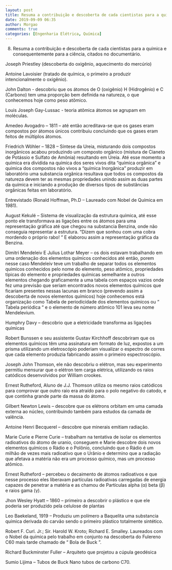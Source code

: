 ```yaml
---
layout: post
title: Resuma a contribuição e descoberta de cada cientistas para a química e consequentemente para a ciência, citados no documentário.
date: 2019-09-09 06:35
author: Morgao
comments: true
categories: [Engenharia Elétrica, Química]
---
```


8) Resuma a contribuição e descoberta de cada cientistas para a química e consequentemente para a ciência, citados no documentário.

Joseph Priestley (descoberta do oxigênio, aquecimento do mercúrio)

Antoine Lavoisier (tratado de química, o primeiro a produzir intencionalmente o oxigênio).

John Dalton - descobriu que os átomos de O (oxigênio) H (Hidrogênio) e C (Carbono) tem uma proporção bem definida na natureza, o que conhecemos hoje como peso atômico.

Louis Joseph Gay-Lussac - teoria atômica átomos se agrupam em moléculas.

Amedeo Avogadro – 1811 – até então acreditava-se que os gases eram compostos por átomos únicos contribuiu concluindo que os gases eram feitos de múltiplos átomos.

Friedrich Wöhler – 1828 – Síntese da Ureia, misturando dois compostos inorgânicos acabou produzindo um composto orgânico (mistura de Cianeto de Potássio e Sulfato de Amônia) resultando em Ureia. Até esse momento a química era dividida na química dos seres vivos dita “química orgânica” e química dos compostos não vivos a “química Inorgânica” produzir em laboratório uma substancia orgânica resultava que todos os compostos da natureza devem ter as mesmas propriedades unindo assim as duas partes da química e iniciando a produção de diversos tipos de substâncias orgânicas feitas em laboratório.

Entrevistado (Ronald Hoffman, Ph.D – Laureado com Nobel de Química em 1981).

August Kekulé – Sistema de visualização da estrutura química, até esse ponto ele transformava as ligações entre os átomos para uma representação gráfica até que chegou na substancia Benzina, onde não conseguia representar a estrutura. “Dizem que sonhou com uma cobra mordendo o próprio rabo! ” E elaborou assim a representação gráfica da Benzina.

Dimitri Mendeleiv E Julius Lothar Meyer – os dois estavam trabalhando em uma ordenação dos elementos químicos conhecidos até então, porem nesse caso Mendeleiv teve um trabalho de separar todos os elementos químicos conhecidos pelo nome do elemento, peso atômico, propriedades típicas do elemento e propriedades químicas semelhante a outros elementos chegando graficamente a uma tabela com espaços vazios onde fez uma previsão que seriam encontrados novos elementos químicos que ficariam presentes nessas lacunas em branco (prevendo assim a descoberta de novos elementos químicos) hoje conhecemos está organização como Tabela de periodicidade dos elementos químicos ou “ Tabela periódica “ e o elemento de número atômico 101 leva seu nome Mendelevium.

Humphry Davy – descobrio que a eletricidade transforma as ligações químicas

Robert Bunssen e seu assistente Gustav Kirchhoff descobriram que os elementos químicos têm uma assinatura em formato de luz, expostos a um prisma utilizando um eletroscópio poderiam visualizar o espectro de corres que cada elemento produzia fabricando assim o primeiro espectroscópio.

Joseph John Thomson, ele não descobriu o elétron, mas seu experimento permitiu mensurar que o elétron tem carga elétrica, utilizando os raios catódicos desenvolvidos por William crookes.

Ernest Rutheford, Aluno de J.J. Thomson utiliza os mesmo raios catódicos para comprovar que outro raio era atraído para o polo negativo do catodo, e que continha grande parte da massa do átomo.

Gilbert Newton Lewis – descobre que os elétrons orbitam em uma camada externa ao núcleo, contribuindo também para estudos da camada de valência.

Antoine Henri Becquerel – descobre que minerais emitiam radiação.

Marie Curie e Pierre Curie – trabalham na tentativa de isolar os elementos radioativos do átomo de uranio, conseguem e Marie descobre dois novos elementos químicos o Rádio e o Polônio, concluindo que o Rádio é um milhão de vezes mais radioativo que o Urânio e determino que a radiação que afetava a matéria não era um processo químico, mas um processo atômico.

Ernest Rutheford – percebeu o decaimento de átomos radioativos e que nesse processo eles liberavam partículas radioativas carregadas de energia capazes de penetrar a matéria e as chamou de Partículas alpha (α) beta (β) e raios gama (γ).

Jhon Wesley Hyatt – 1860 – primeiro a descobrir o plástico e que ele poderia ser produzido pela celulose de plantas

Leo Baekeland, 1919 – Produziu um polímero a Baquelita uma substancia química derivada do carvão sendo o primeiro plástico totalmente sintético.

Robert F. Curl. Jr.; Sir. Harold W. Kroto; Richard E. Smalley. Laureados com o Nobel da química pelo trabalho em conjunto na descoberta do Fulereno C60 mais tarde chamado de “ Bola de Buck ”.

Richard Buckminster Fuller – Arquiteto que projetou a cúpula geodésica

Sumio Lijima – Tubos de Buck Nano tubos de carbono C70.
